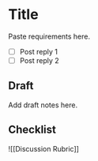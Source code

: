 # Title
Paste requirements here.

- [ ] Post reply 1
- [ ] Post reply 2

## Draft
Add draft notes here.

## Checklist
![[Discussion Rubric]]